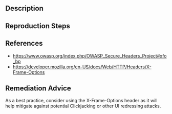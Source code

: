 ## Description


## Reproduction Steps


## References

- https://www.owasp.org/index.php/OWASP_Secure_Headers_Project#xfo_bp
- https://developer.mozilla.org/en-US/docs/Web/HTTP/Headers/X-Frame-Options


## Remediation Advice

As a best practice, consider using the X-Frame-Options header as it will help mitigate against potential Clickjacking or other UI redressing attacks.
